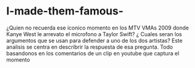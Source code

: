 # I-made-them-famous-
¿Quien no recuerda ese iconico momento en los MTV VMAs  2009 donde Kanye West le arrevato el microfono a Taylor Swift? ¿ Cuales seran los argumentos que se usan para defender a uno de los dos artistas? Este analisis se centra en describrir la respuesta de esa pregunta. Todo basandonos en los comentarios de un clip en youtube que captura el momento 

